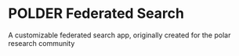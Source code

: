 # POLDER Federated Search

A customizable federated search app, originally created for the polar research community
